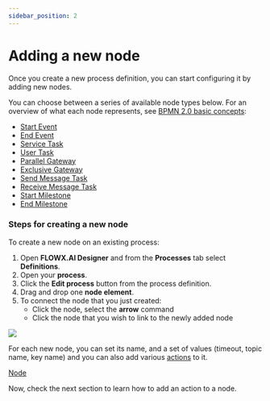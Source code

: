 ```yaml
---
sidebar_position: 2
---
```


# Adding a new node

Once you create a new process definition, you can start configuring it by adding new nodes.

You can choose between a series of available node types below. For an overview of what each node represents, see [BPMN 2.0 basic concepts](../../platform-overview/frameworks-and-standards/business-process-industry-standards/intro-to-bpmn/bpmn-basic-concepts/bpmn-basic-concepts.md):

* [Start Event](../../building-blocks/node/start-end-node.md)
* [End Event](../../building-blocks/node/start-end-node.md)
* [Service Task](../../building-blocks/node/task-node/task-node.md)
* [User Task](../../building-blocks/node/user-task-node/user-task-node.md)
* [Parallel Gateway](../../building-blocks/node/parallel-gateway.md)
* [Exclusive Gateway](../../building-blocks/node/exclusive-gateway-node.md)
* [Send Message Task](../../building-blocks/node/message-send-received-task-node.md)
* [Receive Message Task](../../building-blocks/node/message-send-received-task-node.md)
* [Start Milestone](../../building-blocks/node/milestone-node.md)
* [End Milestone](../../building-blocks/node/milestone-node.md)

### Steps for creating a new node

To create a new node on an existing process:

1. Open **FLOWX.AI Designer** and from the **Processes** tab select **Definitions**.
2. Open your **process**.
3. Click the **Edit process** button from the process definition.
4. Drag and drop one **node element**.
5. To connect the node that you just created:
   * Click the node, select the **arrow** command
   * Click the node that you wish to link to the newly added node

![](https://s3.eu-west-1.amazonaws.com/docx.flowx.ai/2.14/process_flow_adding_a_node.gif)

For each new node, you can set its name, and a set of values (timeout, topic name, key name) and you can also add various [actions](../../building-blocks/actions.md) to it.

[Node](../../building-blocks/node)

Now, check the next section to learn how to add an action to a node.